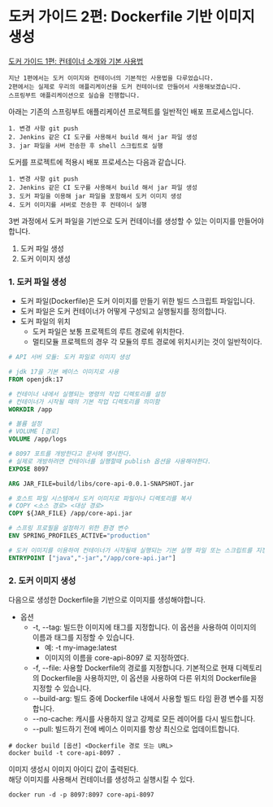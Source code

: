 # 도커 가이드 2편: Dockerfile 기반 이미지 생성

[도커 가이드 1편: 컨테이너 소개와 기본 사용법](https://creatingeveryday.tistory.com/62)   
```text
지난 1편에서는 도커 이미지와 컨테이너의 기본적인 사용법을 다루었습니다.   
2편에서는 실제로 우리의 애플리케이션을 도커 컨테이너로 만들어서 사용해보겠습니다.   
스프링부트 애플리케이션으로 실습을 진행합니다.    
```

아래는 기존의 스프링부트 애플리케이션 프로젝트를 일반적인 배포 프로세스입니다. 

```text
1. 변경 사항 git push
2. Jenkins 같은 CI 도구를 사용해서 build 해서 jar 파일 생성
3. jar 파일을 서버 전송한 후 shell 스크립트로 실행
```

도커를 프로젝트에 적용시 배포 프로세스는 다음과 같습니다.

```text
1. 변경 사항 git push
2. Jenkins 같은 CI 도구를 사용해서 build 해서 jar 파일 생성
3. 도커 파일을 이용해 jar 파일을 포함해서 도커 이미지 생성
4. 도커 이미지를 서버로 전송한 후 컨테이너 실행
```

3번 과정에서 도커 파일을 기반으로 도커 컨테이너를 생성할 수 있는 이미지를 만들어야 합니다.

1. 도커 파일 생성
2. 도커 이미지 생성

### 1. 도커 파일 생성
- 도커 파일(Dockerfile)은 도커 이미지를 만들기 위한 빌드 스크립트 파일입니다.
- 도커 파일은 도커 컨테이너가 어떻게 구성되고 실행될지를 정의합니다.
- 도커 파일의 위치
  - 도커 파일은 보통 프로젝트의 루트 경로에 위치한다.
  - 멀티모듈 프로젝트의 경우 각 모듈의 루트 경로에 위치시키는 것이 일반적이다.

```dockerfile
# API 서버 모듈: 도커 파일로 이미지 생성

# jdk 17을 기본 베이스 이미지로 사용
FROM openjdk:17

# 컨테이너 내에서 실행되는 명령의 작업 디렉토리를 설정
# 컨테이너가 시작될 때의 기본 작업 디렉토리를 의미함
WORKDIR /app

# 볼륨 설정
# VOLUME [경로]
VOLUME /app/logs

# 8097 포트를 개방한다고 문서에 명시한다.
# 실제로 개방하려면 컨테이너를 실행할때 publish 옵션을 사용해야한다.
EXPOSE 8097

ARG JAR_FILE=build/libs/core-api-0.0.1-SNAPSHOT.jar

# 호스트 파일 시스템에서 도커 이미지로 파일이나 디렉토리를 복사
# COPY <소스 경로> <대상 경로>  
COPY ${JAR_FILE} /app/core-api.jar

# 스프링 프로필을 설정하기 위한 환경 변수
ENV SPRING_PROFILES_ACTIVE="production"

# 도커 이미지를 이용하여 컨테이너가 시작될때 실행되는 기본 실행 파일 또는 스크립트를 지정한다.
ENTRYPOINT ["java","-jar","/app/core-api.jar"]
```

### 2. 도커 이미지 생성
다음으로 생성한 Dockerfile을 기반으로 이미지를 생성해야합니다.
- 옵션
  - -t, --tag: 빌드한 이미지에 태그를 지정합니다. 이 옵션을 사용하여 이미지의 이름과 태그를 지정할 수 있습니다. 
    - 예: -t my-image:latest
    - 이미지의 이름을 core-api-8097 로 지정하였다.
  - -f, --file: 사용할 Dockerfile의 경로를 지정합니다. 기본적으로 현재 디렉토리의 Dockerfile을 사용하지만, 이 옵션을 사용하여 다른 위치의 Dockerfile을 지정할 수 있습니다.
  - --build-arg: 빌드 중에 Dockerfile 내에서 사용할 빌드 타임 환경 변수를 지정합니다.
  - --no-cache: 캐시를 사용하지 않고 강제로 모든 레이어를 다시 빌드합니다. 
  - --pull: 빌드하기 전에 베이스 이미지를 항상 최신으로 업데이트합니다.
```text
# docker build [옵션] <Dockerfile 경로 또는 URL>
docker build -t core-api-8097 .
```

이미지 생성시 이미지 아이디 값이 출력된다.    
해당 이미지를 사용해서 컨테이너를 생성하고 실행시킬 수 있다.

```text
docker run -d -p 8097:8097 core-api-8097
```
